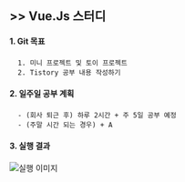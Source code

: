 ## >> Vue.Js 스터디

#### 1. Git 목표
      1. 미니 프로젝트 및 토이 프로젝트
      2. Tistory 공부 내용 작성하기

#### 2. 일주일 공부 계획
      - (회사 퇴근 후) 하루 2시간 + 주 5일 공부 예정
      - (주말 시간 되는 경우) + A

#### 3. 실행 결과
![실행 이미지](https://cdn.discordapp.com/attachments/911905192407101463/980446569629384704/unknown.png)

